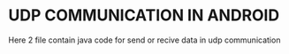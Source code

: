 # UDP COMMUNICATION IN ANDROID

Here 2 file contain java code for send or recive data in udp communication
